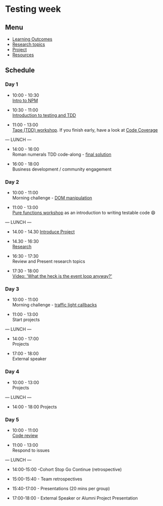 # Testing week

## Menu

- [Learning Outcomes](./learning-outcomes.md)
- [Research topics](./research-afternoon.md)
- [Project](./project)
- [Resources](./resources.md)

## Schedule

### Day 1

- 10:00 - 10:30 <br>
  [Intro to NPM](https://github.com/foundersandcoders/npm-introduction)

- 10:30 - 11:00 <br>
  [Introduction to testing and TDD](https://github.com/foundersandcoders/testing-tdd-intro)

- 11:00 - 13:00 <br>
  [Tape (TDD) workshop](https://github.com/foundersandcoders/fizzbuzz). If you finish early, have a look at [Code Coverage](https://github.com/dwyl/learn-tape#bonus-level)

— LUNCH —

- 14:00 - 16:00 <br>
  Roman numerals TDD code-along - [final solution](https://github.com/foundersandcoders/roman-numeral-tdd-codealong)

- 16:00 - 18:00 <br>
  Business development / community engagement

### Day 2

- 10:00 - 11:00 <br>
  Morning challenge - [DOM manipulation](https://github.com/foundersandcoders/DOM-manipulation-Challenge)

- 11:00 - 13:00 <br>
  [Pure functions workshop](https://github.com/foundersandcoders/ws-pure-functions-easy-testing) as an introduction to writing testable code :smile:

— LUNCH —

- 14.00 - 14.30
  [Introduce Project](https://github.com/foundersandcoders/master-reference/blob/master/coursebook/week-2/project)

- 14.30 - 16:30 <br>
  [Research](https://github.com/foundersandcoders/master-reference/blob/master/coursebook/week-2/research-afternoon.md)

- 16:30 - 17:30 <br>
  Review and Present research topics

- 17:30 - 18:00 <br>
  [Video: 'What the heck is the event loop anyway?'](https://www.youtube.com/watch?v=8aGhZQkoFbQ&t=5s)

### Day 3

- 10:00 - 11:00 <br>
  Morning challenge - [traffic light callbacks](https://github.com/foundersandcoders/morning-challenge-traffic-lights)

- 11:00 - 13:00 <br>
  Start projects

— LUNCH —

- 14:00 - 17:00<br>
  Projects

- 17:00 - 18:00<br>
  External speaker

### Day 4

- 10:00 - 13:00 <br>
  Projects

— LUNCH —

- 14:00 - 18:00
  Projects

### Day 5

- 10:00 - 11:00 <br>
  [Code review](https://github.com/foundersandcoders/master-reference/blob/master/coursebook/general/code-review.md)

- 11:00 - 13:00 <br>
  Respond to issues

— LUNCH —

- 14:00-15:00 -Cohort Stop Go Continue (retrospective)

- 15:00-15:40 - Team retrospectives

- 15:40-17:00 - Presentations (20 mins per group)

- 17:00-18:00 - External Speaker or Alumni Project Presentation
